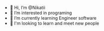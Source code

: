 - 👋 Hi, I’m @Nikatii
- 👀 I’m interested in programing
- 🌱 I’m currently learning Engineer software
- 💞️ I'm looking to learn and meet new people
  

<!---
Nikatii/Nikatii is a ✨ special ✨ repository because its `README.md` (this file) appears on your GitHub profile.
You can click the Preview link to take a look at your changes.
--->
